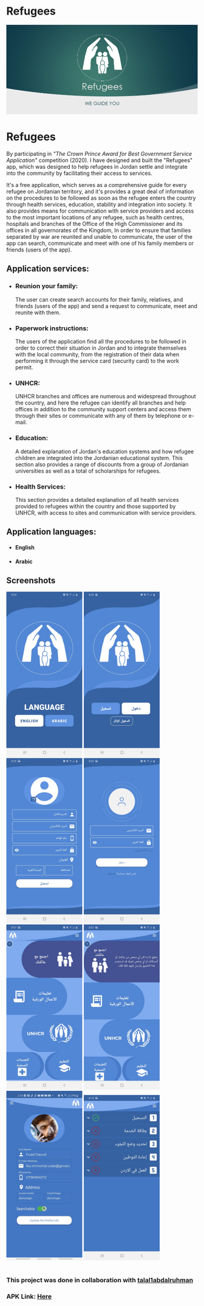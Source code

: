 # Refugees

![Image description](https://github.com/talal1abdalruhman/Refugees/blob/master/footer.png)
# Refugees
By participating in *"The Crown Prince Award for Best Government Service Application"*
competition (2020). I have designed and built the "Refugees" app, which was designed to help
refugees in Jordan settle and integrate into the community by facilitating their access to
services.

It's a free application, which serves as a comprehensive guide for every refugee on Jordanian territory, and it's provides a great deal of information on the procedures to be followed as soon as the refugee enters the country through health services, education, stability and integration into society. It also provides means for communication with service providers and access to the most important locations of any refugee, such as health centres, hospitals and branches of the Office of the High Commissioner and its offices in all governorates of the Kingdom, In order to ensure that families separated by war are reunited and unable to communicate, the user of the app can search, communicate and meet with one of his family members or friends (users of the app).

## Application services:
* ### Reunion your family:
  The user can create search accounts for their family, relatives, and friends (users of the app) and send a request to communicate, meet and reunite with them.
* ### Paperwork instructions:
  The users of the application find all the procedures to be followed in order to correct their situation in Jordan and to integrate themselves with the local community, from the registration of their data when performing it through the service card (security card) to the work permit.
* ### UNHCR:
  UNHCR branches and offices are numerous and widespread throughout the country, and here the refugee can identify all branches and help offices in addition to the community support centers and access them through their sites or communicate with any of them by telephone or e-mail.
* ### Education:
  A detailed explanation of Jordan's education systems and how refugee children are integrated into the Jordanian educational system. This section also provides a range of discounts from a group of Jordanian universities as well as a total of scholarships for refugees.
* ### Health Services:
  This section provides a detailed explanation of all health services provided to refugees within the country and those supported by UNHCR, with access to sites and communication with service providers.
  
## Application languages:
* #### English
* #### Arabic

## Screenshots
<img width="200" src="https://github.com/talal1abdalruhman/Refugees/blob/master/1.jpeg">  <img width="200" src="https://github.com/talal1abdalruhman/Refugees/blob/master/2.jpeg">  <img width="200" src="https://github.com/talal1abdalruhman/Refugees/blob/master/3.jpeg"> 
<img width="200" src="https://github.com/talal1abdalruhman/Refugees/blob/master/4.jpeg">  <img width="200" src="https://github.com/talal1abdalruhman/Refugees/blob/master/7.jpeg">  <img width="200" src="https://github.com/talal1abdalruhman/Refugees/blob/master/8.jpeg">  <img width="200" src="https://github.com/Fox-Immortal/Refugees/blob/master/screenshot.jpg">  <img width="200" src="https://github.com/talal1abdalruhman/Refugees/blob/master/15.jpeg">

# 
### This project was done in collaboration with [talal1abdalruhman](https://github.com/talal1abdalruhman)
### APK Link: [Here](https://drive.google.com/drive/u/1/folders/1ple4IUtaawCs9oktrVo3zyMQLI75cjlR)
